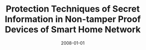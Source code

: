 ---
title: "Protection Techniques of Secret Information in Non-tamper Proof Devices of Smart Home Network"
collection: publications
permalink: /publication/2008-01-01-Protection-Techniques-of-Secret-Information-in-Non-tamper-Proof-Devices-of-Smart-Home-Network
date: 2008-01-01
venue: 'In the proceedings of Ubiquitous Intelligence and Computing, 5th International Conference, UIC 2008, Oslo, Norway, June 23-25, 2008, Proceedings'
paperurl: 'https://doi.org/10.1007/978-3-540-69293-5\_43'
citation: ' David Mohaisen,  YoungJae Maeng,  Jeonil Kang,  DaeHun Nyang,  KyungHee Lee,  Dowon Hong,  Jong Han, &quot;Protection Techniques of Secret Information in Non-tamper Proof Devices of Smart Home Network.&quot; In the proceedings of Ubiquitous Intelligence and Computing, 5th International Conference, UIC 2008, Oslo, Norway, June 23-25, 2008, Proceedings, 2008.'
---
